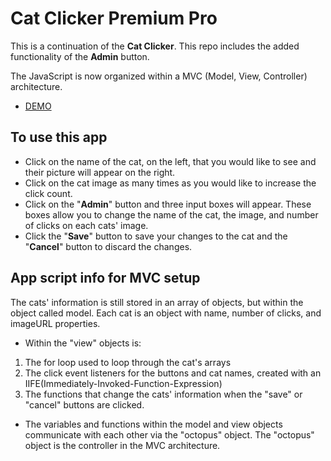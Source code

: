 # Cat Clicker Premium Pro

This is a continuation of the **Cat Clicker**. This repo includes the added functionality of the **Admin** button.

The JavaScript is now organized within a MVC (Model, View, Controller) architecture.

* [DEMO]( https://mccleary.github.io/Cat-Clicker-Pro/)

## To use this app
- Click on the name of the cat, on the left, that you would like to see and their picture will appear on the right.
- Click on the cat image as many times as you would like to increase the click count.
- Click on the "**Admin**" button and three input boxes will appear. These boxes allow you to change the name of the cat, the image, and number of clicks on each cats' image.
- Click the "**Save**" button to save your changes to the cat and the "**Cancel**" button to discard the changes.

## App script info for MVC setup
The cats' information is still stored in an array of objects, but within the object called model. Each cat is an object with name, number of clicks, and imageURL properties.

- Within the "view" objects is:
1. The for loop used to loop through the cat's arrays
2. The click event listeners for the buttons and cat names, created with an IIFE(Immediately-Invoked-Function-Expression)
3. The functions that change the cats' information when the "save" or "cancel" buttons are clicked.

 - The variables and functions within the model and view objects communicate with each other via the "octopus" object. The "octopus" object is the controller in the MVC architecture.
